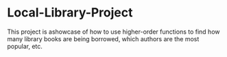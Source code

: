 # Local-Library-Project
This project is ashowcase of how to use higher-order functions to find how many library books are being borrowed, which authors are the most popular, etc.
